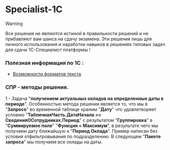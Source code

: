 # Specialist-1C

>[!WARNING]
>Все решения не являются истиной в правильности решений и не прибавляют вам шанса на сдачу экзамена. 
>Эти решения лишь для личного использования и наработки навыков в решениях типовых задач для сдачи 1С-Специалист платформы !

### Полезная информация по 1С :

- [Возможности форматов текста](https://vk.com/away.php?to=https%3A%2F%2Fhelpf.pro%2Ffaq83%2Fview%2F125.html&utf=1)


### СПР - методы решения.
1 - Задача "**получением актуальных окладов на определенные даты в периоде**". 
Особенностью метода решения является то, что мы в "**Запросе**" во временной таблице храним "**Дату**" что удовлетворяет условию "**ТабличнаяЧасть.ДатаНачала >= СведенияОСотрудниках.Период**" с результатом "**Группировка**" в "**Суммируемое поле**" "**Функция = Максимум**", в результате чего мы получаем дату ближайшую к "**Период Оклада**". Пример написан без условия отфильтровывания по подразделению.
В следующем "**Пакете запроса**" мы получаем все оклады на даты.

